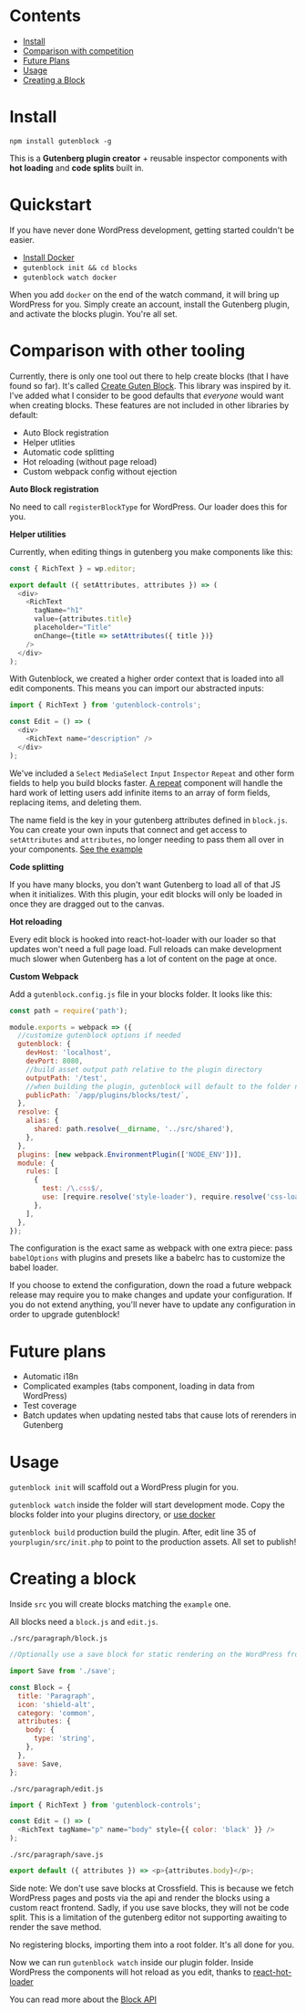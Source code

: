 # Contents

- [Install](#install)
- [Comparison with competition](#comparison-with-other-tooling)
- [Future Plans](#future-plans)
- [Usage](#usage)
- [Creating a Block](#creating-a-block)

# Install

`npm install gutenblock -g`

This is a **Gutenberg plugin creator** + reusable inspector components with **hot loading** and **code splits** built in.

# Quickstart

If you have never done WordPress development, getting started couldn't be easier.

- [Install Docker](https://store.docker.com/search?type=edition&offering=community)
- `gutenblock init && cd blocks`
- `gutenblock watch docker`

When you add `docker` on the end of the watch command, it will bring up WordPress for you. Simply create an account, install the Gutenberg plugin, and activate the blocks plugin. You're all set.

# Comparison with other tooling

Currently, there is only one tool out there to help create blocks (that I have found so far). It's called [Create Guten Block](https://github.com/ahmadawais/create-guten-block). This library was inspired by it. I've added what I consider to be good defaults that _everyone_ would want when creating blocks. These features are not included in other libraries by default:

- Auto Block registration
- Helper utlities
- Automatic code splitting
- Hot reloading (without page reload)
- Custom webpack config without ejection

**Auto Block registration**

No need to call `registerBlockType` for WordPress. Our loader does this for you.

**Helper utilities**

Currently, when editing things in gutenberg you make components like this:

```js
const { RichText } = wp.editor;

export default ({ setAttributes, attributes }) => (
  <div>
    <RichText
      tagName="h1"
      value={attributes.title}
      placeholder="Title"
      onChange={title => setAttributes({ title })}
    />
  </div>
);
```

With Gutenblock, we created a higher order context that is loaded into all edit components. This means you can import our abstracted inputs:

```js
import { RichText } from 'gutenblock-controls';

const Edit = () => (
  <div>
    <RichText name="description" />
  </div>
);
```

We've included a `Select` `MediaSelect` `Input` `Inspector` `Repeat` and other form fields to help you build blocks faster. [A repeat](/plugin/src/example/inspector.js) component will handle the hard work of letting users add infinite items to an array of form fields, replacing items, and deleting them.

The name field is the key in your gutenberg attributes defined in `block.js`. You can create your own inputs that connect and get access to `setAttributes` and `attributes`, no longer needing to pass them all over in your components. [See the example](/controls/src/form/rich-text.js)

**Code splitting**

If you have many blocks, you don't want Gutenberg to load all of that JS when it initializes. With this plugin, your edit blocks will only be loaded in once they are dragged out to the canvas.

**Hot reloading**

Every edit block is hooked into react-hot-loader with our loader so that updates won't need a full page load. Full reloads can make development much slower when Gutenberg has a lot of content on the page at once.

**Custom Webpack**

Add a `gutenblock.config.js` file in your blocks folder. It looks like this:

```js
const path = require('path');

module.exports = webpack => ({
  //customize gutenblock options if needed
  gutenblock: {
    devHost: 'localhost',
    devPort: 8080,
    //build asset output path relative to the plugin directory
    outputPath: '/test',
    //when building the plugin, gutenblock will default to the folder name inside wp-content, if you have a different wp-content folder you can change it here
    publicPath: `/app/plugins/blocks/test/`,
  },
  resolve: {
    alias: {
      shared: path.resolve(__dirname, '../src/shared'),
    },
  },
  plugins: [new webpack.EnvironmentPlugin(['NODE_ENV'])],
  module: {
    rules: [
      {
        test: /\.css$/,
        use: [require.resolve('style-loader'), require.resolve('css-loader')],
      },
    ],
  },
});
```

The configuration is the exact same as webpack with one extra piece: pass `babelOptions` with plugins and presets like a babelrc has to customize the babel loader.

If you choose to extend the configuration, down the road a future webpack release may require you to make changes and update your configuration. If you do not extend anything, you'll never have to update any configuration in order to upgrade gutenblock!

# Future plans

- Automatic i18n
- Complicated examples (tabs component, loading in data from WordPress)
- Test coverage
- Batch updates when updating nested tabs that cause lots of rerenders in Gutenberg

# Usage

`gutenblock init` will scaffold out a WordPress plugin for you.

`gutenblock watch` inside the folder will start development mode. Copy the blocks folder into your plugins directory, or [use docker](https://gist.github.com/zackify/d8e428f93e018c3fbcce512414d02e62)

`gutenblock build` production build the plugin. After, edit line 35 of `yourplugin/src/init.php` to point to the production assets. All set to publish!

# Creating a block

Inside `src` you will create blocks matching the `example` one.

All blocks need a `block.js` and `edit.js`.

`./src/paragraph/block.js`

```js
//Optionally use a save block for static rendering on the WordPress frontend

import Save from './save';

const Block = {
  title: 'Paragraph',
  icon: 'shield-alt',
  category: 'common',
  attributes: {
    body: {
      type: 'string',
    },
  },
  save: Save,
};
```

`./src/paragraph/edit.js`

```js
import { RichText } from 'gutenblock-controls';

const Edit = () => (
  <RichText tagName="p" name="body" style={{ color: 'black' }} />
);
```

`./src/paragraph/save.js`

```js
export default ({ attributes }) => <p>{attributes.body}</p>;
```

Side note: We don't use save blocks at Crossfield. This is because we fetch WordPress pages and posts via the api and render the blocks using a custom react frontend. Sadly, if you use save blocks, they will not be code split. This is a limitation of the gutenberg editor not supporting awaiting to render the save method.

No registering blocks, importing them into a root folder. It's all done for you.

Now we can run `gutenblock watch` inside our plugin folder. Inside WordPress the components will hot reload as you edit, thanks to [react-hot-loader](https://github.com/gaearon/react-hot-loader)

You can read more about the [Block API](https://wordpress.org/gutenberg/handbook/block-api/)
